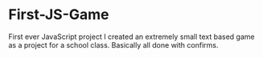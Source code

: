 # First-JS-Game
First ever JavaScript project
I created an extremely small text based game as a project for a school class. Basically all done with confirms.
